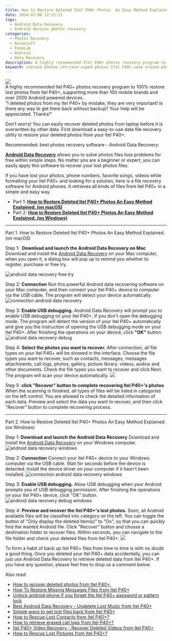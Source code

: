 ```yaml
---
title: How to Restore Deleted Itel P40+ Photos  An Easy Method Explained.
date: 2024-02-08 12:21:11
tags: 
  - Android Data Recovery
  - Android devices photos recovery
categories: 
  - Photos Recovery
  - Aiseesoft
  - FoneLab
  - Android
  - Data Recovery
description: A highly recommended Itel P40+ photos recovery program to 100% restore lost photos from Itel P40+, supporting more than 100 mobile brands and over 2000 Android powered devices.
keyword: unerase photos,retrieve wiped photos Itel P40+,save erased photos from Itel P40+,restore deleted photos on Itel P40+,regain missing photos,Itel P40+ photos recovery,Itel P40+ issues with photos deleted,Itel P40+ retrieve deleted photos,recover deleted photos 2018 for Itel P40+,how to refind deleted photos from Itel P40+,how do i recover photos on Itel P40+,deletes photos of Itel P40+
---
```


<img src="https://img0mobiles.techidaily.com/images/best-assets/devices/itel/itel-p40plus/1.jpg" class="atpl-imgstyle"  />

<div class="atpl-content atpl-for-fonelab-android recover-photos">

<div class="atpl-post-description-part-1">
A highly recommended Itel P40+ photos recovery program to 100% restore lost photos from Itel P40+, supporting more than 100 mobile brands and over 2000 Android powered devices.
</div>



<div class="atpl-post-description-part-2">
<div class="tpl-content-sub-paragraph-question">
  "I deleted photos from my Itel P40+  by mistake, they are very important! Is there any way to get them back without backup? Your help will be appreciated. Thanks!"
</div>
<div class="tpl-content-sub-paragraph-content">
<p>
  Don’t worry! You can easily recover deleted photos from laptop before it is overwritten by other data. First download a easy-to-use data file recovery utility to restore your deleted photos from your Itel P40+.
</p>
</div>
</div>

<div class="atpl-post-description-part-3">
<div class="tpl-content-sub-paragraph-title">
  Recommended: best photos recovery software - Android Data Recovery:
</div>
<div class="tpl-content-sub-paragraph-content">
  <p>
    <a href="https://tools.techidaily.com/aiseesoft-android-data-recovery/" target="_blank" rel="noopener"><strong>Android Data Recovery</strong></a> allows you to solve photos files loss problems for free within simple steps. No matter you are a beginner or expert, you can easily apply this software to recover your lost photos files.
  </p>
</div>
<div class="tpl-content-sub-paragraph-content">
    <p>
      If you have lost your photos, phone numbers, favorite songs, videos while formatting your Itel P40+ and looking for a solution, here is a file recovery software for Android phones. It retrieves all kinds of files from Itel P40+ in a simple and easy way.
    </p>
</div>
</div>

<ul>
  <li>Part 1: <strong><a href="#p1"> How to Restore Deleted Itel P40+ Photos  An Easy Method Explained.  (on macOS)</a></strong></li>
  <li>Part 2: <strong><a href="#p2"> How to Restore Deleted Itel P40+ Photos  An Easy Method Explained.  (on Windows)</a></strong></li>
</ul>




<!-- Part 1 -->
<a id="p1" name="p1" ></a><hr>

<div>
  <span class="atpl-step-part-style">Part 1. How to Restore Deleted Itel P40+ Photos  An Easy Method Explained. (on macOS)</span>
</div>  

<span class="atpl-stepstyle-a"><span>Step 1: </span></span> <strong>Download and launch the Android Data Recovery on Mac</strong>
Download and install the <a href="https://tools.techidaily.com/aiseesoft-android-data-recovery/" target="_blank" rel="noopener">Android Data Recovery</a> on your Mac computer, when you open it, a dialog box will pop up to remind you whether to register, purchase or free try.

<img src="https://tools.techidaily.com/images/apps/aiseesoft/android-data-recovery/mac-free-try.png" class="atpl-imgstyle" alt="android data recovery free try" />

<span class="atpl-stepstyle-a"><span>Step 2: </span></span> <strong>Connection</strong>
Run this powerful Android data recovering software on your Mac computer, and then connect your Itel P40+ device to computer via the USB cable. The program will detect your device automatically.
<img src="https://tools.techidaily.com/images/apps/aiseesoft/android-data-recovery/mac-connection-interface.jpg" class="atpl-imgstyle" alt="connection android data recovery" />

<span class="atpl-stepstyle-a"><span>Step 3: </span></span> <strong>Enable USB debugging.</strong>
Android Data Recovery will prompt you to enable USB debugging on your Itel P40+, if you don't open the debugging mode. The program will detect the version of your Itel P40+ automatically and give you the instruction of opening the USB debugging mode on your Itel P40+. After finishing the operations on your device, click <strong>"OK"</strong> button.
<img src="https://tools.techidaily.com/images/apps/aiseesoft/android-data-recovery/mac-android-usb-debug.jpg"  class="atpl-imgstyle" alt="android data recovery debug" />

<span class="atpl-stepstyle-a"><span>Step 4: </span></span> <strong>Select the photos you want to recover.</strong>
After connection, all file types on your Itel P40+ will be showed in the interface. Choose the file types you want to recover, such as contacts, messages, messages attachments, call logs, photos, gallery, picture library, videos, audios and other documents. Check the file types you want to recover and click Next. The program will scan your device automatically.
<img src="https://tools.techidaily.com/images/apps/aiseesoft/android-data-recovery/mac-choose-type-photos.jpg" class="atpl-imgstyle"  />

<span class="atpl-stepstyle-a"><span>Step 5: </span></span> <strong>click "Recover" button to  complete recovering Itel P40+'s photos</strong>
When the scanning is finished, all types of files will be listed in categories on the left control. You are allowed to check the detailed information of each data. Preview and select the data you want to recover, and then click "Recover" button to complete recovering process.


<a id="p2" name="p2"></a><hr>

<!-- Part 2 -->
<div>
  <span class="atpl-step-part-style">Part 2. How to Restore Deleted Itel P40+ Photos  An Easy Method Explained. (on Windows)</span>
</div>

<span class="atpl-stepstyle-a"><span>Step 1: </span></span> <strong>Download and launch the Android Data Recovery</strong>
Download and install the <a href="https://tools.techidaily.com/aiseesoft-android-data-recovery/" target="_blank" rel="noopener">Android Data Recovery</a> on your Windows computer.
<img src="https://tools.techidaily.com/images/apps/aiseesoft/android-data-recovery/win-start-interface.png"  class="atpl-imgstyle" alt="android data recovery windows" />

<span class="atpl-stepstyle-a"><span>Step 2: </span></span> <strong>Connection</strong>
Connect your Itel P40+ device to your Windows computer via the USB cable. Wait for seconds before the device is detected. Install the device driver on your computer if it hasn't been installed.
<img src="https://tools.techidaily.com/images/apps/aiseesoft/android-data-recovery/win-connection-interface.png" class="atpl-imgstyle" alt="connection android data recovery windows" />

<span class="atpl-stepstyle-a"><span>Step 3: </span></span> <strong>Enable USB debugging.</strong>
Allow USB debugging when your Android prompts you of USB debugging permission. After finishing the operations on your Itel P40+ device, click "OK" button.
<img src="https://tools.techidaily.com/images/apps/aiseesoft/android-data-recovery/win-android-usb-debug.png" class="atpl-imgstyle" alt="android data recovery debug windows" />

<span class="atpl-stepstyle-a"><span>Step 4: </span></span> <strong>Preview and recover the Itel P40+'s lost photos.</strong>
Soon, all Android available files will be classified into category on the left. You can toggle the button of "Only display the deleted item(s)" to "On", so that you can quickly find the wanted Android file. Click "Recover" button and choose a destination folder to recover files. Within seconds, you can navigate to the file folder and check your deleted files from Itel P40+.
<img src="https://tools.techidaily.com/images/apps/aiseesoft/android-data-recovery/win-recover-photos.png" class="atpl-imgstyle"  />

<div class="atpl-post-description-part-4">
<div class="tpl-content-sub-paragraph-normal">
  <p>
    To form a habit of back up Itel P40+ files from time to time is with no doubt a good thing. Once you deleted your Itel P40+ data accidentally, you can just use Android Data Recovery to retrieve deleted data from Itel P40+. If you have any question, please feel free to drop us a comment below.
  </p>
</div>
</div>

<ins class="adsbygoogle"
     style="display:block"
     data-ad-client="ca-pub-7571918770474297"
     data-ad-slot="8358498916"
     data-ad-format="auto"
     data-full-width-responsive="true"></ins>

<span class="atpl-alsoreadstyle">Also read:</span>
<div><ul>
<li><a href="/how-to-recover-deleted-photos-from-itel-p40plus-by-fonelab-android-recover-photos/" target="_blank" rel="noopener"><u>How to recover deleted photos from Itel P40+.</u></a></li>
<li><a href="/how-to-restore-missing-messages-files-from-itel-p40plus-by-fonelab-android-recover-messages/" target="_blank" rel="noopener"><u>How To  Restore Missing Messages Files from Itel P40+</u></a></li>
<li><a href="/unlock-android-phone-if-you-forget-the-itel-p40plus-password-or-pattern-lock-by-drfone-android-unlock-android-unlock/" target="_blank" rel="noopener"><u>Unlock android phone if you forget the Itel P40+ password or pattern lock</u></a></li>
<li><a href="/best-android-data-recovery-undelete-lost-music-from-itel-p40plus-by-fonelab-android-recover-music/" target="_blank" rel="noopener"><u>Best Android Data Recovery - Undelete Lost Music from Itel P40+</u></a></li>
<li><a href="/simple-ways-to-get-lost-files-back-from-itel-p40plus-by-fonelab-android-recover-data/" target="_blank" rel="noopener"><u>Simple ways to get lost files back from Itel P40+</u></a></li>
<li><a href="/how-to-rescue-lost-contacts-from-itel-p40plus-by-fonelab-android-recover-contacts/" target="_blank" rel="noopener"><u>How to Rescue Lost Contacts from Itel P40+?</u></a></li>
<li><a href="/how-to-retrieve-erased-call-logs-from-itel-p40plus-by-fonelab-android-recover-call-logs/" target="_blank" rel="noopener"><u>How to retrieve erased call logs from Itel P40+?</u></a></li>
<li><a href="/itel-p40plus-video-recovery-recover-deleted-videos-from-itel-p40plus-by-fonelab-android-recover-video/" target="_blank" rel="noopener"><u>Itel P40+ Video Recovery - Recover Deleted Videos from Itel P40+</u></a></li>
<li><a href="/how-to-rescue-lost-pictures-from-itel-p40plus-by-fonelab-android-recover-pictures/" target="_blank" rel="noopener"><u>How to Rescue Lost Pictures from Itel P40+?</u></a></li>
</ul></div>

</div>
